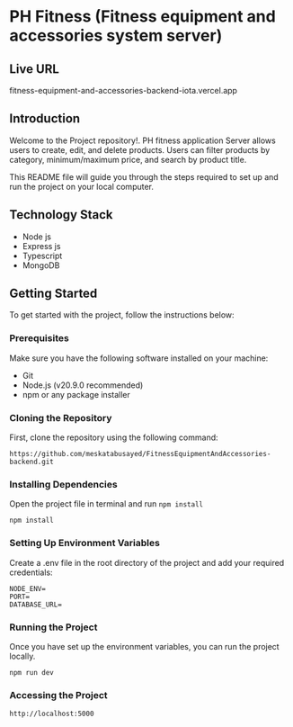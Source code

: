 # PH Fitness (Fitness equipment and accessories system server) 

## Live URL
fitness-equipment-and-accessories-backend-iota.vercel.app

## Introduction

Welcome to the Project repository!.
PH fitness application Server allows users to create, edit, and delete products. Users can filter products by category, minimum/maximum price, and search by product title.

This README file will guide you through the steps required to set up and run the project on your local computer.

## Technology Stack

- Node js
- Express js
- Typescript
- MongoDB

## Getting Started

To get started with the project, follow the instructions below:

### Prerequisites

Make sure you have the following software installed on your machine:

- Git
- Node.js (v20.9.0 recommended)
- npm or any package installer

### Cloning the Repository

First, clone the repository using the following command:

```
https://github.com/meskatabusayed/FitnessEquipmentAndAccessories-backend.git

```

### Installing Dependencies

Open the project file in terminal and run `npm install`

```
npm install

```

### Setting Up Environment Variables

Create a .env file in the root directory of the project and add your required credentials:

```
NODE_ENV=
PORT= 
DATABASE_URL=

```

### Running the Project

Once you have set up the environment variables, you can run the project locally.

```
npm run dev

```

### Accessing the Project

```
http://localhost:5000
```